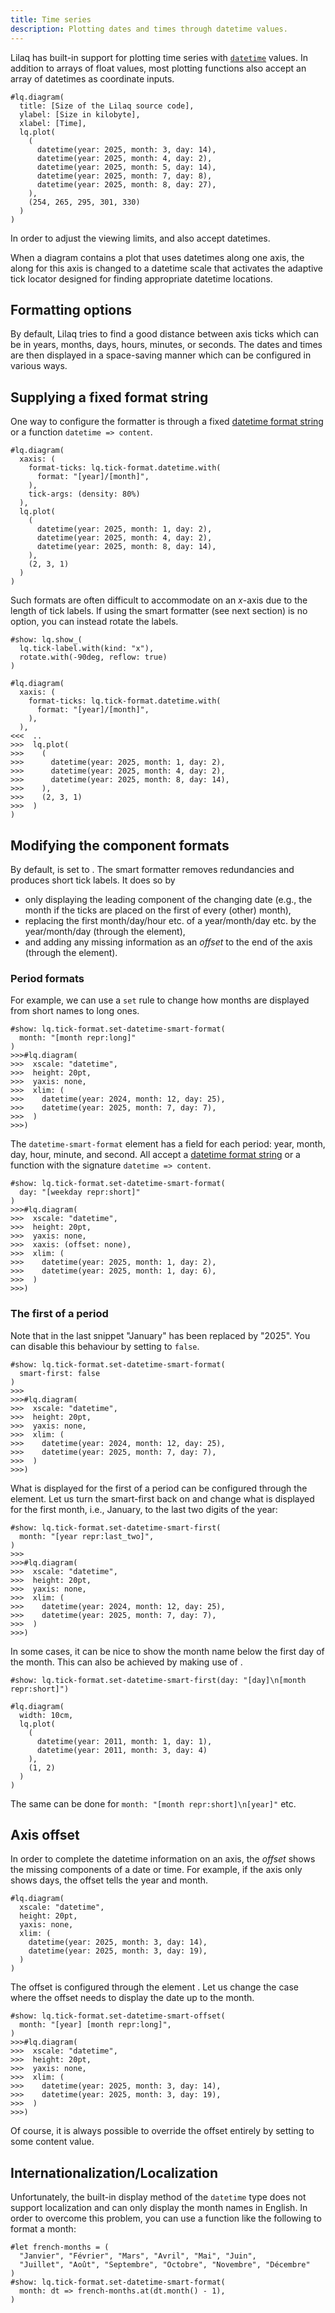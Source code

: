 ```yaml
---
title: Time series
description: Plotting dates and times through datetime values. 
---
```


Lilaq has built-in support for plotting time series with [`datetime`](https://typst.app/docs/reference/foundations/datetime/) values. In addition to arrays of float values, most plotting functions also accept an array of datetimes as coordinate inputs. 

```example
#lq.diagram(
  title: [Size of the Lilaq source code],
  ylabel: [Size in kilobyte],
  xlabel: [Time],
  lq.plot(
    (
      datetime(year: 2025, month: 3, day: 14),
      datetime(year: 2025, month: 4, day: 2),
      datetime(year: 2025, month: 5, day: 14),
      datetime(year: 2025, month: 7, day: 8),
      datetime(year: 2025, month: 8, day: 27),
    ),
    (254, 265, 295, 301, 330)
  )
)
```
In order to adjust the viewing limits, <Crossref target="diagram#xlim" /> and <Crossref target="diagram#ylim" /> also accept datetimes. 

When a diagram contains a plot that uses datetimes along one axis, the <Crossref target="scale" /> along for this axis is changed to a datetime scale that activates the adaptive tick locator designed for finding appropriate datetime locations. 



## Formatting options

By default, Lilaq tries to find a good distance between axis ticks which can be in years, months, days, hours, minutes, or seconds. The dates and times are then displayed in a space-saving manner which can be configured in various ways. 



## Supplying a fixed format string
One way to configure the formatter is through a fixed [datetime format string](https://typst.app/docs/reference/foundations/datetime/#definitions-display) or a function `datetime => content`. 
```example
#lq.diagram(
  xaxis: (
    format-ticks: lq.tick-format.datetime.with(
      format: "[year]/[month]",
    ),
    tick-args: (density: 80%)
  ),
  lq.plot(
    (
      datetime(year: 2025, month: 1, day: 2),
      datetime(year: 2025, month: 4, day: 2),
      datetime(year: 2025, month: 8, day: 14),
    ),
    (2, 3, 1)
  )
)
```
Such formats are often difficult to accommodate on an $x$-axis due to the length of tick labels. If using the smart formatter (see next section) is no option, you can instead rotate the labels. 
```example
#show: lq.show_(
  lq.tick-label.with(kind: "x"), 
  rotate.with(-90deg, reflow: true)
)

#lq.diagram(
  xaxis: (
    format-ticks: lq.tick-format.datetime.with(
      format: "[year]/[month]",
    ),
  ),
<<<  ..
>>>  lq.plot(
>>>    (
>>>      datetime(year: 2025, month: 1, day: 2),
>>>      datetime(year: 2025, month: 4, day: 2),
>>>      datetime(year: 2025, month: 8, day: 14),
>>>    ),
>>>    (2, 3, 1)
>>>  )
)
```

## Modifying the component formats

By default, <Crossref target="tick-format.datetime#format" /> is set to <Crossref target="tick-format.datetime-smart-format" />. The smart formatter removes redundancies and produces short tick labels. It does so by
- only displaying the leading component of the changing date (e.g., the month if the ticks are placed on the first of every (other) month),
- replacing the first month/day/hour etc. of a year/month/day etc. by the year/month/day (through the <Crossref target="tick-format.datetime-smart-first" /> element),
- and adding any missing information as an _offset_ to the end of the axis (through the <Crossref target="tick-format.datetime-smart-offset" /> element). 


### Period formats

For example, we can use a `set` rule to change how months are displayed from short names to long ones. 
```example
#show: lq.tick-format.set-datetime-smart-format(
  month: "[month repr:long]"
)
>>>#lq.diagram(
>>>  xscale: "datetime", 
>>>  height: 20pt, 
>>>  yaxis: none,
>>>  xlim: (
>>>    datetime(year: 2024, month: 12, day: 25),
>>>    datetime(year: 2025, month: 7, day: 7),
>>>  )
>>>)
```
The `datetime-smart-format` element has a field for each period: year, month, day, hour, minute, and second. All accept a [datetime format string](https://typst.app/docs/reference/foundations/datetime/#definitions-display) or a function with the signature `datetime => content`. 
```example
#show: lq.tick-format.set-datetime-smart-format(
  day: "[weekday repr:short]"
)
>>>#lq.diagram(
>>>  xscale: "datetime", 
>>>  height: 20pt, 
>>>  yaxis: none,
>>>  xaxis: (offset: none),
>>>  xlim: (
>>>    datetime(year: 2025, month: 1, day: 2),
>>>    datetime(year: 2025, month: 1, day: 6),
>>>  )
>>>)
```

### The first of a period

Note that in the last snippet "January" has been replaced by "2025". You can disable this behaviour by setting <Crossref target="tick-format.datetime-smart-format#smart-first" /> to `false`. 
```example
#show: lq.tick-format.set-datetime-smart-format(
  smart-first: false
)       
>>>
>>>#lq.diagram(
>>>  xscale: "datetime", 
>>>  height: 20pt, 
>>>  yaxis: none,
>>>  xlim: (
>>>    datetime(year: 2024, month: 12, day: 25),
>>>    datetime(year: 2025, month: 7, day: 7),
>>>  )
>>>)
```

What is displayed for the first of a period can be configured through the <Crossref target="tick-format.datetime-smart-first" /> element. Let us turn the smart-first back on and change what is displayed for the first month, i.e., January, to the last two digits of the year:
```example
#show: lq.tick-format.set-datetime-smart-first(
  month: "[year repr:last_two]",
)
>>>
>>>#lq.diagram(
>>>  xscale: "datetime", 
>>>  height: 20pt, 
>>>  yaxis: none,
>>>  xlim: (
>>>    datetime(year: 2024, month: 12, day: 25),
>>>    datetime(year: 2025, month: 7, day: 7),
>>>  )
>>>)
```

In some cases, it can be nice to show the month name below the first day of the month. This can also be achieved by making use of <Crossref target="tick-format.datetime-smart-first" />. 

```example
#show: lq.tick-format.set-datetime-smart-first(day: "[day]\n[month repr:short]")

#lq.diagram(
  width: 10cm,
  lq.plot(
    (
      datetime(year: 2011, month: 1, day: 1),
      datetime(year: 2011, month: 3, day: 4)
    ),
    (1, 2)
  )
)
```
The same can be done for `month: "[month repr:short]\n[year]"` etc. 


## Axis offset

In order to complete the datetime information on an axis, the _offset_ shows the missing components of a date or time. For example, if the axis only shows days, the offset tells the year and month. 

```example
#lq.diagram(
  xscale: "datetime", 
  height: 20pt, 
  yaxis: none,
  xlim: (
    datetime(year: 2025, month: 3, day: 14),
    datetime(year: 2025, month: 3, day: 19),
  )
)
```
The offset is configured through the element <Crossref target="tick-format.datetime-smart-offset" />. Let us change the case where the offset needs to display the date up to the month. 
```example
#show: lq.tick-format.set-datetime-smart-offset(
  month: "[year] [month repr:long]",
)
>>>#lq.diagram(
>>>  xscale: "datetime", 
>>>  height: 20pt, 
>>>  yaxis: none,
>>>  xlim: (
>>>    datetime(year: 2025, month: 3, day: 14),
>>>    datetime(year: 2025, month: 3, day: 19),
>>>  )
>>>)
```
Of course, it is always possible to override the offset entirely by setting <Crossref target="axis#offset" /> to some content value. 

## Internationalization/Localization

Unfortunately, the built-in display method of the `datetime` type does not support localization and can only display the month names in English. In order to overcome this problem, you can use a function like the following to format a month:
```typ
#let french-months = (
  "Janvier", "Février", "Mars", "Avril", "Mai", "Juin",
  "Juillet", "Août", "Septembre", "Octobre", "Novembre", "Décembre"
)
#show: lq.tick-format.set-datetime-smart-format(
  month: dt => french-months.at(dt.month() - 1),
)
```


